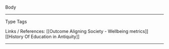 Body 

---
Type 
Tags 

Links / References:
[[Outcome Aligning Society - Wellbeing metrics]]
[[History Of Education in Antiquity]]

---